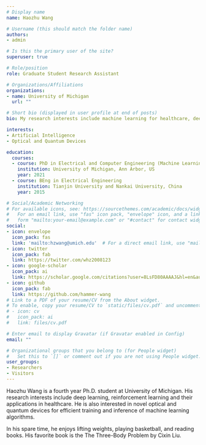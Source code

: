 ```yaml
---
# Display name
name: Haozhu Wang

# Username (this should match the folder name)
authors:
- admin

# Is this the primary user of the site?
superuser: true

# Role/position
role: Graduate Student Research Assistant

# Organizations/Affiliations
organizations:
- name: University of Michigan
  url: ""

# Short bio (displayed in user profile at end of posts)
bio: My research interests include machine learning for healthcare, deep learning, reinforcement learning, and efficient hardware for deep learning algorithms.

interests:
- Artificial Intelligence
- Optical and Quantum Devices

education:
  courses:
  - course: PhD in Electrical and Computer Engineering (Machine Learning and Computer Vision track)
    institution: University of Michigan, Ann Arbor, US
    year: 2021
  - course: BEng in Electrical Engineering
    institution: Tianjin University and Nankai University, China
    year: 2015

# Social/Academic Networking
# For available icons, see: https://sourcethemes.com/academic/docs/widgets/#icons
#   For an email link, use "fas" icon pack, "envelope" icon, and a link in the
#   form "mailto:your-email@example.com" or "#contact" for contact widget.
social:
- icon: envelope
  icon_pack: fas
  link: 'mailto:hzwang@umich.edu'  # For a direct email link, use "mailto:test@example.org".
- icon: twitter
  icon_pack: fab
  link: https://twitter.com/whz2008123
- icon: google-scholar
  icon_pack: ai
  link: https://scholar.google.com/citations?user=8LsFD80AAAAJ&hl=en&authuser=1
- icon: github
  icon_pack: fab
  link: https://github.com/hammer-wang
# Link to a PDF of your resume/CV from the About widget.
# To enable, copy your resume/CV to `static/files/cv.pdf` and uncomment the lines below.
# - icon: cv
#   icon_pack: ai
#   link: files/cv.pdf

# Enter email to display Gravatar (if Gravatar enabled in Config)
email: ""

# Organizational groups that you belong to (for People widget)
#   Set this to `[]` or comment out if you are not using People widget.
user_groups:
- Researchers
- Visitors
---
```


Haozhu Wang is a fourth year Ph.D. student at University of Michigan. His research interests include deep learning, reinforcement learning and their applications in healthcare. He is also interested in novel optical and quantum devices for efficient training and inference of machine learning algorithms.

In his spare time, he enjoys lifting weights, playing basketball, and reading books. His favorite book is the The Three-Body Problem by Cixin Liu.
